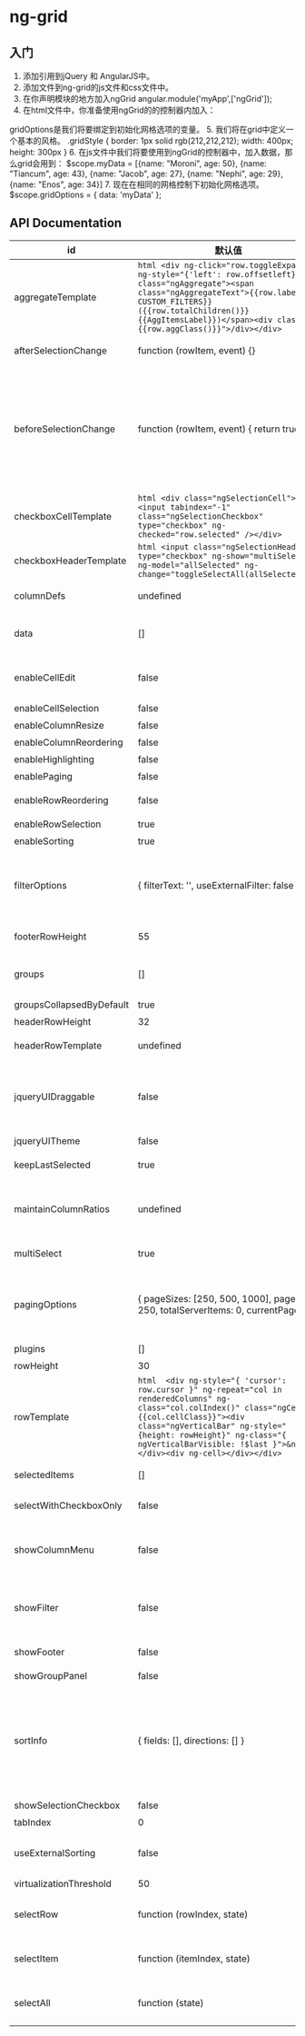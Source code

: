 ng-grid
=======
入门
----
1.  添加引用到jQuery 和 AngularJS中。
2.  添加文件到ng-grid的js文件和css文件中。
3.  在你声明模块的地方加入ngGrid
  angular.module('myApp',['ngGrid']);
4.  在html文件中，你准备使用ngGrid的的控制器内加入：
  <div class="gridStyle" ng-grid="gridOptions"></div>
gridOptions是我们将要绑定到初始化网格选项的变量。
5.  我们将在grid中定义一个基本的风格。
 .gridStyle {
     border: 1px solid rgb(212,212,212);
     width: 400px; 
     height: 300px
}
6.  在js文件中我们将要使用到ngGrid的控制器中，加入数据，那么grid会用到：
  $scope.myData = [{name: "Moroni", age: 50},
                 {name: "Tiancum", age: 43},
                 {name: "Jacob", age: 27},
                 {name: "Nephi", age: 29},
                 {name: "Enos", age: 34}]
7.  现在在相同的网格控制下初始化网格选项。
  $scope.gridOptions = { data: 'myData' }; 
  





          
API Documentation
------

id                      | 默认值                                   | 定义
------------------------|------------------------------------------|----------------------------------------------
aggregateTemplate       |```html <div ng-click="row.toggleExpand()" ng-style="{'left': row.offsetleft}"   class="ngAggregate"><span class="ngAggregateText">{{row.label CUSTOM_FILTERS}} ({{row.totalChildren()}} {{AggItemsLabel}})</span><div class="{{row.aggClass()}}">/div></div>```|  定义一个聚合模板时，自定义行。 
afterSelectionChange    |function (rowItem, event) {}               |当你想在选择之后验证东西时回调。
beforeSelectionChange   |function (rowItem, event) { return true; } |当你想在选择之前验证东西时回调，如果你想取消选择返回false，否则，返回true。如果你需要等待一个异步调用选择，你可以使用 rowitem。返回false后开始继续选择（事件）的方法。注：当SHIFT+网格中选择多个项目只会被调用一次，rowItem将是排队要选择项目的数组。
checkboxCellTemplate    |```html <div class="ngSelectionCell"><input tabindex="-1" class="ngSelectionCheckbox" type="checkbox" ng-checked="row.selected" /></div>```               |复选框单元格模板                         
checkboxHeaderTemplate  |```html <input class="ngSelectionHeader" type="checkbox" ng-show="multiSelect" ng-model="allSelected" ng-change="toggleSelectAll(allSelected)"/>```|复选框头模板
columnDefs              |  undefined                                |定义数组一样定义列，如果没有定义，列是自动生成的。
data                    |  []                                       |显示在网格中的数据，数组中的每一项都被映射到行中被显示出来。
enableCellEdit          |  false| 在全球范围内允许所有单元可编辑。使用 editableCellTemplate选项覆盖默认的文本输入。
enableCellSelection     |  false|  启用或禁用单元导航和选择。
enableColumnResize      |  false|  启用或禁用列的大小调整。
enableColumnReordering  |  false|  启用或禁用列的重新排序。
enableHighlighting      |  false|  启用或禁用单元内容选择。
enablePaging|  false    |  启用服务器端分页功能。
enableRowReordering     |  false|  启用拖放行重新排序，只能在HTML5兼容的浏览器中。
enableRowSelection      |  true |  为了在网格中能够有选择行。
enableSorting           |  true |  启用或禁用网格进行排序。
filterOptions           |  { filterText: '', useExternalFilter: false }|  filterText: 绑定到内置搜索框中的文本。         useExternalFilter:如果你想使用自己的过滤机制但要使用内置的搜索框,通过传递内部的过滤。
footerRowHeight         |  55   |  定义页脚的高度，以像素为单位。
groups                  |  []   |  由初始字段对数组进行分组。字段名的数组，而不是显示的名称。
groupsCollapsedByDefault|  true |  当分组启用时收取条目。
headerRowHeight         |  32   |  以像素为单位的标题行高度。
headerRowTemplate       |  undefined|  定义一个标题行的模板进行进一步自定义。
jqueryUIDraggable       |  false|  允许使用jqueryUI reaggable/投掷插件。如果启用需要jqueryUI工作。如果你想拖+下降，但用户坚持使用蹩脚的浏览器，这是非常有用的。
jqueryUITheme           |false  |允许使用jqueryUIThemes
keepLastSelected        |true   |在ini单一选择模式下防止为选择的项
maintainColumnRatios    |undefined|调整大小时保持列宽，使用*的或不确定的宽度时，默认为true，可以通过设置为false来ovverriden。
multiSelect             |true   |如果只想一次选一个项目，将其设置为false
pagingOptions           |{ pageSizes: [250, 500, 1000], pageSize: 250, totalServerItems: 0, currentPage: 1 }|页面大小：可用的页面大小的列表。页面大小：当前选定的页面尺寸。totalServerItems：服务器上的总项目。当前页：当前页面。
plugins                 |[]     |在ng-grid中功能插件数组中注册
rowHeight               |30     |网格行中的行高
rowTemplate             |```html  <div ng-style="{ 'cursor': row.cursor }" ng-repeat="col in renderedColumns" ng-class="col.colIndex()" class="ngCell {{col.cellClass}}"><div class="ngVerticalBar" ng-style="{height: rowHeight}" ng-class="{ ngVerticalBarVisible: !$last }">&nbsp;</div><div ng-cell></div></div>```|定义一个模板用于自定义输出
selectedItems           |[]     |所有网格中的所选项目，在单一模式下只有一个项目在数组中。
selectWithCheckboxOnly  |false  |当复选框被点击时，通过单击行禁用行选项。
showColumnMenu          |false  |启用菜单选择哪些列被显示和组合。如果两个showColumnMenu和showFilter都是false的菜单按钮将不会显示。
showFilter              |false  |启用列菜单中 filterbox 的显示。如果两个showColumnMenu和showFilter都是假的菜单按钮将不会显示。
showFooter              |false  |显示或隐藏页脚，页脚在默认情况下禁用。
showGroupPanel          |false  |显示悬浮窗进行拖放分组
sortInfo                |{ fields: [], directions: [] }|定义一个sortInfo对象指定一个默认的排序状态。您还可以观察这个变量来利用服务器端排序（见useExternalSorting）。语法是sortInfo：{字段：['fieldName1'，'fieldName2']，方向：['ASC'，'DESC']}。路线不区分大小写
showSelectionCheckbox   |false  |行选择复选框显示为第一列。
tabIndex                |0      |设置视区的选项索引
useExternalSorting      |false  |防止执行内部排序。该sortInfo对象将与分类信息进行更新，因此您可以处理排序（见sortInfo）
virtualizationThreshold |50     |行的门槛，迫使行虚拟化上。
selectRow               |function (rowIndex, state)|附加到供用户编程选择行的specifiec网格选项，忽略相关实体的功能
selectItem              |function (itemIndex, state)|功能:附加特定的表格选项给用户做编程选择，选择基于实体的数据阵列选项的索引中的行的。
selectAll               |function (state)|功能：附加到用户特定的网格选项以编程方式设置选定的值的所有行来传递的状态。
